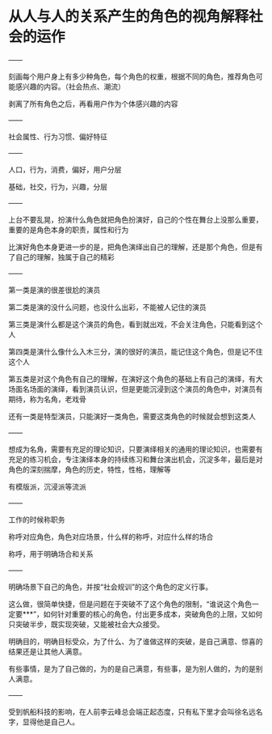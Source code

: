 # 从人与人的关系产生的角色的视角解释社会的运作

——

刻画每个用户身上有多少种角色，每个角色的权重，根据不同的角色，推荐角色可能感兴趣的内容。（社会热点、潮流）

剥离了所有角色之后，再看用户作为个体感兴趣的内容

——

社会属性、行为习惯、偏好特征

——

人口，行为，消费，偏好，用户分层

基础，社交，行为，兴趣，分层

——

上台不要乱晃，扮演什么角色就把角色扮演好，自己的个性在舞台上没那么重要，重要的是角色本身的职责，属性和行为

比演好角色本身更进一步的是，把角色演绎出自己的理解，还是那个角色，但是有了自己的理解，独属于自己的精彩

——

第一类是演的很差很尬的演员

第二类是演的没什么问题，也没什么出彩，不能被人记住的演员

第三类是演什么都是这个演员的角色，看到就出戏，不会关注角色，只能看到这个人

第四类是演什么像什么入木三分，演的很好的演员，能记住这个角色，但是记不住这个人

第五类是对这个角色有自己的理解，在演好这个角色的基础上有自己的演绎，有大场面名场面的演绎，看到演员认识，但是更能沉浸到这个演员的角色中，对演员有期待，称为名角，老戏骨

还有一类是特型演员，只能演好一类角色，需要这类角色的时候就会想到这类人

——

想成为名角，需要有充足的理论知识，只要演绎相关的通用的理论知识，也需要有充足的练习机会，专注演绎本身的持续练习和舞台演出机会，沉淀多年，最后是对角色的深刻揣摩，角色的历史，特性，性格，理解等

有模版派，沉浸派等流派

——

工作的时候称职务

称呼对应角色，角色对应场景，什么样的称呼，对应什么样的场合

称呼，用于明确场合和关系

——

明确场景下自己的角色，并按“社会规训”的这个角色的定义行事。

这么做，很简单快捷，但是问题在于突破不了这个角色的限制，“谁说这个角色一定要***”，如何针对重要的核心的角色，付出更多成本，突破角色的上限，又如何只突破半步，既实现突破，又能被社会大众接受。

明确目的，明确目标受众，为了什么、为了谁做这样的突破，是自己满意、惊喜的结果还是让其他人满意。

有些事情，是为了自己做的，为的是自己满意，有些事，是为别人做的，为的是别人满意。

——

受到帆船科技的影响，在人前李云峰总会端正起态度，只有私下里才会叫徐名远名字，显得他是自己人。
